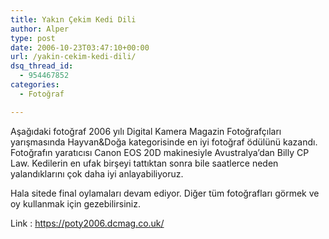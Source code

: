 ```yaml
---
title: Yakın Çekim Kedi Dili
author: Alper
type: post
date: 2006-10-23T03:47:10+00:00
url: /yakin-cekim-kedi-dili/
dsq_thread_id:
  - 954467852
categories:
  - Fotoğraf

---
```

Aşağıdaki fotoğraf 2006 yılı Digital Kamera Magazin Fotoğrafçıları yarışmasında Hayvan&Doğa kategorisinde en iyi fotoğraf ödülünü kazandı. Fotoğrafın yaratıcısı Canon EOS 20D makinesiyle Avustralya&#8217;dan Billy CP Law. Kedilerin en ufak birşeyi tattıktan sonra bile saatlerce neden yalandıklarını çok daha iyi anlayabiliyoruz.

<div style="text-align: center">
</div>

Hala sitede final oylamaları devam ediyor. Diğer tüm fotoğrafları görmek ve oy kullanmak için gezebilirsiniz.

Link : https://poty2006.dcmag.co.uk/